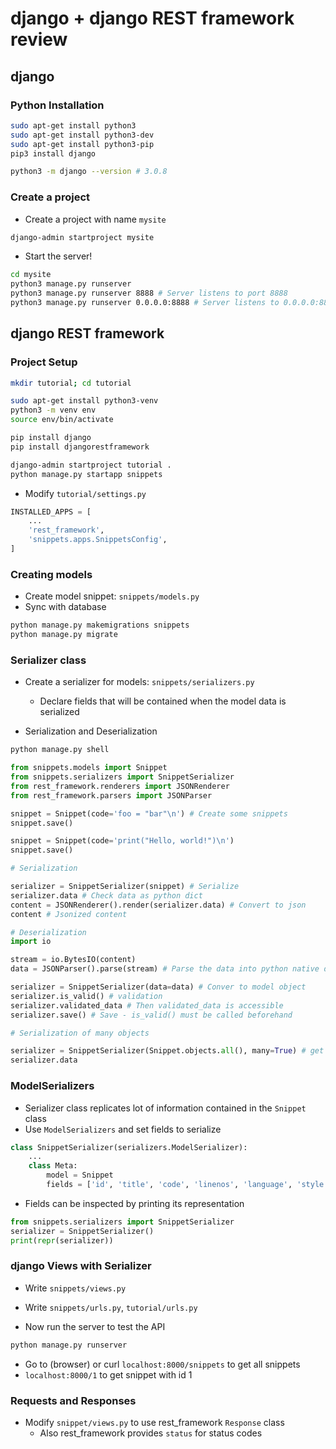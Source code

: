 # django + django REST framework review

## django

### Python Installation

```bash
sudo apt-get install python3
sudo apt-get install python3-dev
sudo apt-get install python3-pip
pip3 install django
```

```bash
python3 -m django --version # 3.0.8
```

### Create a project

- Create a project with name `mysite`

```bash
django-admin startproject mysite
```

- Start the server!

```bash
cd mysite
python3 manage.py runserver
python3 manage.py runserver 8888 # Server listens to port 8888
python3 manage.py runserver 0.0.0.0:8888 # Server listens to 0.0.0.0:8888
```

## django REST framework

### Project Setup

```bash
mkdir tutorial; cd tutorial

sudo apt-get install python3-venv
python3 -m venv env
source env/bin/activate

pip install django
pip install djangorestframework

django-admin startproject tutorial .
python manage.py startapp snippets
```

- Modify `tutorial/settings.py`

```python
INSTALLED_APPS = [
    ...
    'rest_framework',
    'snippets.apps.SnippetsConfig',
]
```

### Creating models

- Create model snippet: `snippets/models.py`
- Sync with database

```bash
python manage.py makemigrations snippets
python manage.py migrate
```

### Serializer class

- Create a serializer for models: `snippets/serializers.py`

  - Declare fields that will be contained when the model data is serialized

- Serialization and Deserialization

```bash
python manage.py shell
```

```python
from snippets.models import Snippet
from snippets.serializers import SnippetSerializer
from rest_framework.renderers import JSONRenderer
from rest_framework.parsers import JSONParser

snippet = Snippet(code='foo = "bar"\n') # Create some snippets
snippet.save()

snippet = Snippet(code='print("Hello, world!")\n')
snippet.save()

# Serialization

serializer = SnippetSerializer(snippet) # Serialize
serializer.data # Check data as python dict
content = JSONRenderer().render(serializer.data) # Convert to json
content # Jsonized content

# Deserialization
import io

stream = io.BytesIO(content)
data = JSONParser().parse(stream) # Parse the data into python native data type

serializer = SnippetSerializer(data=data) # Conver to model object
serializer.is_valid() # validation
serializer.validated_data # Then validated_data is accessible
serializer.save() # Save - is_valid() must be called beforehand

# Serialization of many objects

serializer = SnippetSerializer(Snippet.objects.all(), many=True) # get all objects
serializer.data
```

### ModelSerializers

- Serializer class replicates lot of information contained in the `Snippet` class
- Use `ModelSerializers` and set fields to serialize

```python
class SnippetSerializer(serializers.ModelSerializer):
    ...
    class Meta:
        model = Snippet
        fields = ['id', 'title', 'code', 'linenos', 'language', 'style']
```

- Fields can be inspected by printing its representation

```python
from snippets.serializers import SnippetSerializer
serializer = SnippetSerializer()
print(repr(serializer))
```

### django Views with Serializer

- Write `snippets/views.py`
- Write `snippets/urls.py`, `tutorial/urls.py`

- Now run the server to test the API

```bash
python manage.py runserver
```

- Go to (browser) or curl `localhost:8000/snippets` to get all snippets
- `localhost:8000/1` to get snippet with id 1

### Requests and Responses

- Modify `snippet/views.py` to use rest_framework `Response` class
  - Also rest_framework provides `status` for status codes
